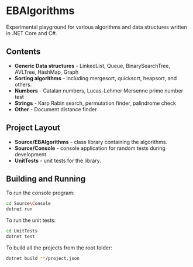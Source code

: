 # EBAlgorithms

Experimental playground for various algorithms and data structures written in .NET Core and C#.

## Contents

- **Generic Data structures** - LinkedList, Queue, BinarySearchTree, AVLTree, HashMap, Graph
- **Sorting algorithms** - including mergesort, quicksort, heapsort, and others.
- **Numbers** - Catalan numbers, Lucas-Lehmer Mersenne prime number test
- **Strings** - Karp Rabin search, permutation finder, palindrome check
- **Other** - Document distance finder

## Project Layout

- **Source/EBAlgorithms** - class library containing the algorithms.
- **Source/Console** - console application for random tests during development.
- **UnitTests** - unit tests for the library.

## Building and Running

To run the console program:

```Bash
cd Source\Console
dotnet run
```

To run the unit tests:

```Bash
cd UnitTests
dotnet test
```

To build all the projects from the root folder:

```Bash
dotnet build **/project.json
```
